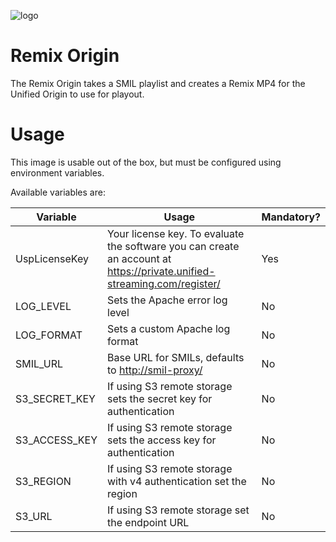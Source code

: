 ![logo](https://raw.githubusercontent.com/unifiedstreaming/origin/master/unifiedstreaming-logo-black.png)

# Remix Origin

The Remix Origin takes a SMIL playlist and creates a Remix MP4 for the Unified Origin to use for playout.

# Usage
This image is usable out of the box, but must be configured using environment variables.

Available variables are:

|Variable        |Usage   |Mandatory?|
|----------------|--------|----------|
|UspLicenseKey |Your license key. To evaluate the software you can create an account at <https://private.unified-streaming.com/register/>|Yes|
|LOG_LEVEL|Sets the Apache error log level|No|
|LOG_FORMAT|Sets a custom Apache log format|No|
|SMIL_URL|Base URL for SMILs, defaults to <http://smil-proxy/>|No|
|S3_SECRET_KEY|If using S3 remote storage sets the secret key for authentication|No|
|S3_ACCESS_KEY|If using S3 remote storage sets the access key for authentication|No|
|S3_REGION|If using S3 remote storage with v4 authentication set the region|No|
|S3_URL|If using S3 remote storage set the endpoint URL|No|